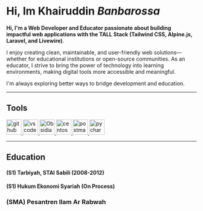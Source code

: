 # Hi, Im Khairuddin *Banbarossa* 
**Hi, I'm a Web Developer and Educator passionate about building impactful web applications with the TALL Stack (Tailwind CSS, Alpine.js, Laravel, and Livewire)**.

I enjoy creating clean, maintainable, and user-friendly web solutions—whether for educational institutions or open-source communities. As an educator, I strive to bring the power of technology into learning environments, making digital tools more accessible and meaningful.

I'm always exploring better ways to bridge development and education.
* * *

## Tools
<a href="https://github.com" target="_blank"> <img src="https://cdn.jsdelivr.net/gh/devicons/devicon/icons/github/github-original.svg" alt="github" width="40" height="40"/> </a>
<a href="https://code.visualstudio.com/" target="_blank"> <img src="https://cdn.jsdelivr.net/gh/devicons/devicon/icons/vscode/vscode-original.svg" alt="vscode" width="40" height="40"/> </a>
<a href="https://obsidian.md/" target="_blank"> <img src="https://obsidian.md/favicon.ico" alt="Obsidian" width="40" height="40"/> </a>
<a href="https://www.centos.org/" target="_blank"> <img src="https://cdn.jsdelivr.net/gh/devicons/devicon/icons/centos/centos-original.svg" alt="centos" width="40" height="40"/> </a>
<a href="https://postman.com" target="_blank" rel="noreferrer"> <img src="https://www.vectorlogo.zone/logos/getpostman/getpostman-icon.svg" alt="postman" width="40" height="40"/> </a>
<a href="https://postman.com" target="_blank" rel="noreferrer"> <img src="https://cdn.jsdelivr.net/gh/devicons/devicon/icons/pycharm/pycharm-original.svg" alt="pycharm" width="40" height="40"/> </a>


***
## Education
#### (S1) Tarbiyah, STAI Sabili (2008-2012)
#### (S1) Hukum Ekonomi Syariah (On Process)
### (SMA) Pesantren Ilam Ar Rabwah




